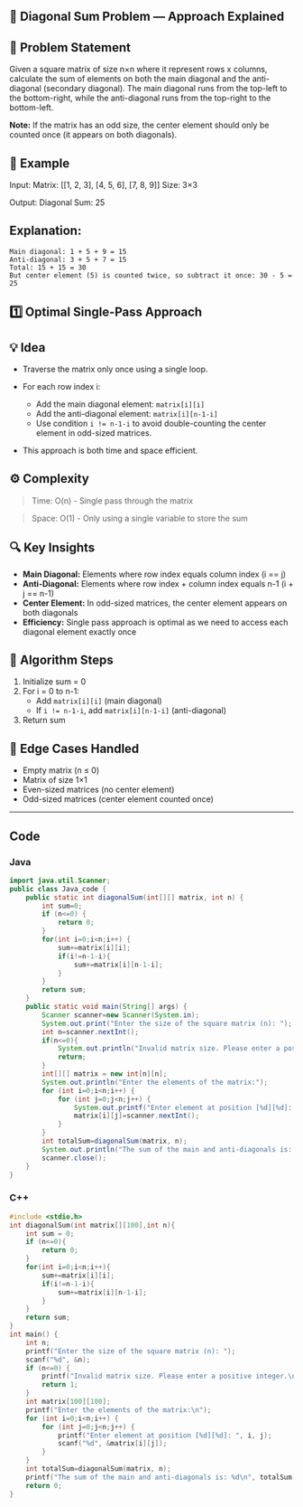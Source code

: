 ## 🔢 Diagonal Sum Problem — Approach Explained

## 📘 Problem Statement
Given a square matrix of size n×n where it represent rows x columns, calculate the sum of elements on both the main diagonal and the anti-diagonal (secondary diagonal). The main diagonal runs from the top-left to the bottom-right, while the anti-diagonal runs from the top-right to the bottom-left.

**Note:** If the matrix has an odd size, the center element should only be counted once (it appears on both diagonals).

## 🧪 Example
Input:
    Matrix:  [[1, 2, 3],
              [4, 5, 6],
              [7, 8, 9]]
    Size: 3×3

Output:
    Diagonal Sum: 25

## Explanation: 
    Main diagonal: 1 + 5 + 9 = 15
    Anti-diagonal: 3 + 5 + 7 = 15
    Total: 15 + 15 = 30
    But center element (5) is counted twice, so subtract it once: 30 - 5 = 25

## 1️⃣ Optimal Single-Pass Approach
## 💡 Idea
* Traverse the matrix only once using a single loop.

* For each row index i:
  - Add the main diagonal element: `matrix[i][i]`
  - Add the anti-diagonal element: `matrix[i][n-1-i]`
  - Use condition `i != n-1-i` to avoid double-counting the center element in odd-sized matrices.

* This approach is both time and space efficient.

## ⚙️ Complexity
 >Time: O(n) - Single pass through the matrix

 >Space: O(1) - Only using a single variable to store the sum

## 🔍 Key Insights
* **Main Diagonal:** Elements where row index equals column index (i == j)
* **Anti-Diagonal:** Elements where row index + column index equals n-1 (i + j == n-1)
* **Center Element:** In odd-sized matrices, the center element appears on both diagonals
* **Efficiency:** Single pass approach is optimal as we need to access each diagonal element exactly once

## 📝 Algorithm Steps
1. Initialize sum = 0
2. For i = 0 to n-1:
   - Add `matrix[i][i]` (main diagonal)
   - If `i != n-1-i`, add `matrix[i][n-1-i]` (anti-diagonal)
3. Return sum

## 🎯 Edge Cases Handled
* Empty matrix (n ≤ 0)
* Matrix of size 1×1
* Even-sized matrices (no center element)
* Odd-sized matrices (center element counted once)


---
## Code

### Java
```java
import java.util.Scanner;
public class Java_code {
    public static int diagonalSum(int[][] matrix, int n) {
        int sum=0;
        if (n<=0) {
            return 0;
        }
        for(int i=0;i<n;i++) {
            sum+=matrix[i][i];
            if(i!=n-1-i){
                sum+=matrix[i][n-1-i];
            }
        }
        return sum;
    }
    public static void main(String[] args) {
        Scanner scanner=new Scanner(System.in);
        System.out.print("Enter the size of the square matrix (n): ");
        int n=scanner.nextInt();
        if(n<=0){
            System.out.println("Invalid matrix size. Please enter a positive integer.");
            return;
        }
        int[][] matrix = new int[n][n];
        System.out.println("Enter the elements of the matrix:");
        for (int i=0;i<n;i++) {
            for (int j=0;j<n;j++) {
                System.out.printf("Enter element at position [%d][%d]: ", i, j);
                matrix[i][j]=scanner.nextInt();
            }
        }
        int totalSum=diagonalSum(matrix, n);
        System.out.println("The sum of the main and anti-diagonals is: " + totalSum);
        scanner.close();
    }
}
```

### C++
```cpp
#include <stdio.h>
int diagonalSum(int matrix[][100],int n){
    int sum = 0;
    if (n<=0){
        return 0;
    }
    for(int i=0;i<n;i++){
        sum+=matrix[i][i];
        if(i!=n-1-i){
            sum+=matrix[i][n-1-i];
        }
    }
    return sum;
}
int main() {
    int n;
    printf("Enter the size of the square matrix (n): ");
    scanf("%d", &n);
    if (n<=0) {
        printf("Invalid matrix size. Please enter a positive integer.\n");
        return 1;
    }
    int matrix[100][100];
    printf("Enter the elements of the matrix:\n");
    for (int i=0;i<n;i++) {
        for (int j=0;j<n;j++) {
            printf("Enter element at position [%d][%d]: ", i, j);
            scanf("%d", &matrix[i][j]);
        }
    }
    int totalSum=diagonalSum(matrix, n);
    printf("The sum of the main and anti-diagonals is: %d\n", totalSum);
    return 0;
}
```